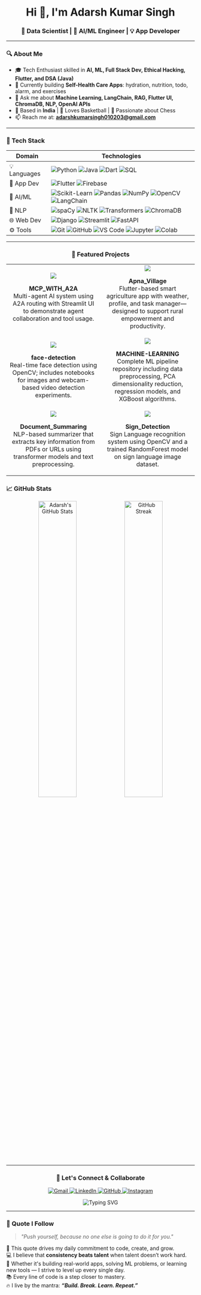 <h1 align="center">Hi 👋, I'm Adarsh Kumar Singh</h1>
<h3 align="center">🚀 Data Scientist | 🤖 AI/ML Engineer | 💡 App Developer</h3>

---

### 🔍 About Me

- 🎓 Tech Enthusiast skilled in **AI, ML, Full Stack Dev, Ethical Hacking, Flutter, and DSA (Java)**
- 🔭 Currently building **Self-Health Care Apps**: hydration, nutrition, todo, alarm, and exercises
- 💬 Ask me about **Machine Learning, LangChain, RAG, Flutter UI, ChromaDB, NLP, OpenAI APIs**
- 📍 Based in **India** | 🏀 Loves Basketball | 🎯 Passionate about Chess
- 📫 Reach me at: **adarshkumarsingh010203@gmail.com**

---

### 💼 Tech Stack

| Domain         | Technologies                                                                 |
|----------------|------------------------------------------------------------------------------|
| 💡 Languages    | ![Python](https://img.shields.io/badge/Python-3776AB?style=flat&logo=python&logoColor=white) ![Java](https://img.shields.io/badge/Java-007396?style=flat&logo=java&logoColor=white) ![Dart](https://img.shields.io/badge/Dart-0175C2?style=flat&logo=dart&logoColor=white) ![SQL](https://img.shields.io/badge/SQL-003B57?style=flat&logo=postgresql&logoColor=white) |
| 📱 App Dev     | ![Flutter](https://img.shields.io/badge/Flutter-02569B?style=flat&logo=flutter&logoColor=white) ![Firebase](https://img.shields.io/badge/Firebase-FFCA28?style=flat&logo=firebase&logoColor=black) |
| 🤖 AI/ML       | ![Scikit-Learn](https://img.shields.io/badge/Scikit--Learn-F7931E?style=flat&logo=scikit-learn&logoColor=white) ![Pandas](https://img.shields.io/badge/Pandas-150458?style=flat&logo=pandas) ![NumPy](https://img.shields.io/badge/NumPy-013243?style=flat&logo=numpy&logoColor=white) ![OpenCV](https://img.shields.io/badge/OpenCV-5C3EE8?style=flat&logo=opencv&logoColor=white) ![LangChain](https://img.shields.io/badge/LangChain-000000?style=flat&logo=langchain&logoColor=white) |
| 🔬 NLP          | ![spaCy](https://img.shields.io/badge/spaCy-09A3D5?style=flat) ![NLTK](https://img.shields.io/badge/NLTK-008080?style=flat) ![Transformers](https://img.shields.io/badge/HuggingFace_Transformers-FFD21F?style=flat&logo=huggingface&logoColor=black) ![ChromaDB](https://img.shields.io/badge/ChromaDB-202020?style=flat) |
| 🌐 Web Dev     | ![Django](https://img.shields.io/badge/Django-092E20?style=flat&logo=django&logoColor=white) ![Streamlit](https://img.shields.io/badge/Streamlit-FF4B4B?style=flat&logo=streamlit&logoColor=white) ![FastAPI](https://img.shields.io/badge/FastAPI-009688?style=flat&logo=fastapi&logoColor=white) |
| ⚙️ Tools        | ![Git](https://img.shields.io/badge/Git-F05032?style=flat&logo=git&logoColor=white) ![GitHub](https://img.shields.io/badge/GitHub-181717?style=flat&logo=github) ![VS Code](https://img.shields.io/badge/VS_Code-007ACC?style=flat&logo=visual-studio-code) ![Jupyter](https://img.shields.io/badge/Jupyter-F37626?style=flat&logo=jupyter) ![Colab](https://img.shields.io/badge/Google_Colab-F9AB00?style=flat&logo=googlecolab&logoColor=black) |

---
<h3 align="center">🚀 Featured Projects</h3>

<table align="center">
  <tr>
    <td width="50%" align="center">
      <a href="https://github.com/ADARSH010203/MCP_WITH_A2A" target="_blank">
        <img src="https://github-readme-stats.vercel.app/api/pin/?username=ADARSH010203&repo=MCP_WITH_A2A&theme=radical" />
      </a>
      <p><b>MCP_WITH_A2A</b><br>Multi-agent AI system using A2A routing with Streamlit UI to demonstrate agent collaboration and tool usage.</p>
    </td>
    <td width="50%" align="center">
      <a href="https://github.com/ADARSH010203/Apna_Village" target="_blank">
        <img src="https://github-readme-stats.vercel.app/api/pin/?username=ADARSH010203&repo=Apna_Village&theme=radical" />
      </a>
      <p><b>Apna_Village</b><br>Flutter-based smart agriculture app with weather, profile, and task manager—designed to support rural empowerment and productivity.</p>
    </td>
  </tr>
  <tr>
    <td width="50%" align="center">
      <a href="https://github.com/ADARSH010203/face-detection" target="_blank">
        <img src="https://github-readme-stats.vercel.app/api/pin/?username=ADARSH010203&repo=face-detection&theme=radical" />
      </a>
      <p><b>face-detection</b><br>Real-time face detection using OpenCV; includes notebooks for images and webcam-based video detection experiments.</p>
    </td>
    <td width="50%" align="center">
      <a href="https://github.com/ADARSH010203/MACHINE-LEARNING" target="_blank">
        <img src="https://github-readme-stats.vercel.app/api/pin/?username=ADARSH010203&repo=MACHINE-LEARNING&theme=radical" />
      </a>
      <p><b>MACHINE-LEARNING</b><br>Complete ML pipeline repository including data preprocessing, PCA dimensionality reduction, regression models, and XGBoost algorithms.</p>
    </td>
  </tr>
  <tr>
    <td width="50%" align="center">
      <a href="https://github.com/ADARSH010203/Document_Summaring" target="_blank">
        <img src="https://github-readme-stats.vercel.app/api/pin/?username=ADARSH010203&repo=Document_Summaring&theme=radical" />
      </a>
      <p><b>Document_Summaring</b><br>NLP-based summarizer that extracts key information from PDFs or URLs using transformer models and text preprocessing.</p>
    </td>
    <td width="50%" align="center">
      <a href="https://github.com/ADARSH010203/Sign_Detection" target="_blank">
        <img src="https://github-readme-stats.vercel.app/api/pin/?username=ADARSH010203&repo=Sign_Detection&theme=radical" />
      </a>
      <p><b>Sign_Detection</b><br>Sign Language recognition system using OpenCV and a trained RandomForest model on sign language image dataset.</p>
    </td>
  </tr>
</table>


### 📈 GitHub Stats

<p align="center">
  <img src="https://github-readme-stats.vercel.app/api?username=ADARSH010203&show_icons=true&theme=tokyonight" alt="Adarsh's GitHub Stats" width="45%"/>
  <img src="https://github-readme-streak-stats.herokuapp.com/?user=ADARSH010203&theme=tokyonight" alt="GitHub Streak" width="45%"/>
</p>

---
<h3 align="center">🤝 Let's Connect & Collaborate</h3>
<p align="center">
  <a href="mailto:adarshkumarsingh010203@gmail.com" target="_blank">
    <img alt="Gmail" src="https://img.shields.io/badge/Gmail-D14836?style=for-the-badge&logo=gmail&logoColor=white"/>
  </a>
  <a href="https://www.linkedin.com/in/adarsh-kumar-singh010203/" target="_blank">
    <img alt="LinkedIn" src="https://img.shields.io/badge/LinkedIn-0A66C2?style=for-the-badge&logo=linkedin&logoColor=white"/>
  </a>
  <a href="https://github.com/ADARSH010203" target="_blank">
    <img alt="GitHub" src="https://img.shields.io/badge/GitHub-171515?style=for-the-badge&logo=github&logoColor=white"/>
  </a>
  <a href="https://www.instagram.com/" target="_blank">
    <img alt="Instagram" src="https://img.shields.io/badge/Instagram-E4405F?style=for-the-badge&logo=instagram&logoColor=white"/>
  </a>
</p>

<p align="center">
  <img src="https://readme-typing-svg.demolab.com?font=Fira+Code&pause=1000&width=450&lines=Let%E2%80%99s+Build+Something+Together!;Open+to+Collab+%7C+Projects+%7C+Ideas+%7C+Innovation" alt="Typing SVG" />
</p>

---

### 🧠 Quote I Follow

> _"Push yourself, because no one else is going to do it for you."_

💬 This quote drives my daily commitment to code, create, and grow.  
💻 I believe that **consistency beats talent** when talent doesn’t work hard.  
🚀 Whether it's building real-world apps, solving ML problems, or learning new tools — I strive to level up every single day.  
📚 Every line of code is a step closer to mastery.  
🔥 I live by the mantra: _**“Build. Break. Learn. Repeat.”**_
